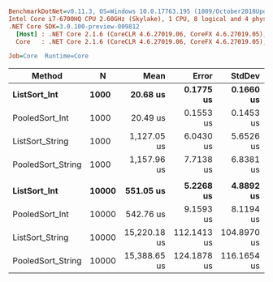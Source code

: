 ``` ini

BenchmarkDotNet=v0.11.3, OS=Windows 10.0.17763.195 (1809/October2018Update/Redstone5)
Intel Core i7-6700HQ CPU 2.60GHz (Skylake), 1 CPU, 8 logical and 4 physical cores
.NET Core SDK=3.0.100-preview-009812
  [Host] : .NET Core 2.1.6 (CoreCLR 4.6.27019.06, CoreFX 4.6.27019.05), 64bit RyuJIT
  Core   : .NET Core 2.1.6 (CoreCLR 4.6.27019.06, CoreFX 4.6.27019.05), 64bit RyuJIT

Job=Core  Runtime=Core  

```
|            Method |     N |         Mean |       Error |      StdDev | Ratio | RatioSD |
|------------------ |------ |-------------:|------------:|------------:|------:|--------:|
|      **ListSort_Int** |  **1000** |     **20.68 us** |   **0.1775 us** |   **0.1660 us** |  **1.00** |    **0.00** |
|    PooledSort_Int |  1000 |     20.49 us |   0.1553 us |   0.1453 us |  0.99 |    0.01 |
|   ListSort_String |  1000 |  1,127.05 us |   6.0430 us |   5.6526 us | 54.50 |    0.50 |
| PooledSort_String |  1000 |  1,157.96 us |   7.7138 us |   6.8381 us | 56.06 |    0.56 |
|                   |       |              |             |             |       |         |
|      **ListSort_Int** | **10000** |    **551.05 us** |   **5.2268 us** |   **4.8892 us** |  **1.00** |    **0.00** |
|    PooledSort_Int | 10000 |    542.76 us |   9.1593 us |   8.1194 us |  0.98 |    0.02 |
|   ListSort_String | 10000 | 15,220.18 us | 112.1413 us | 104.8970 us | 27.62 |    0.29 |
| PooledSort_String | 10000 | 15,388.65 us | 124.1878 us | 116.1654 us | 27.93 |    0.25 |
